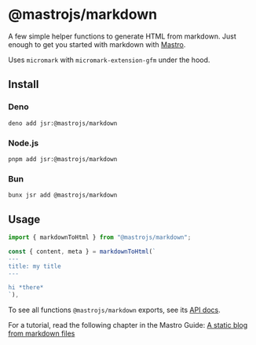 # @mastrojs/markdown

A few simple helper functions to generate HTML from markdown. Just enough to get you started with markdown with [Mastro](https://mastrojs.github.io/).

Uses `micromark` with `micromark-extension-gfm` under the hood.


## Install

### Deno

    deno add jsr:@mastrojs/markdown

### Node.js

    pnpm add jsr:@mastrojs/markdown

### Bun

    bunx jsr add @mastrojs/markdown


## Usage

```ts
import { markdownToHtml } from "@mastrojs/markdown";

const { content, meta } = markdownToHtml(`
---
title: my title
---

hi *there*
`),
```

To see all functions `@mastrojs/markdown` exports, see its [API docs](https://jsr.io/@mastrojs/markdown/doc).

For a tutorial, read the following chapter in the Mastro Guide: [A static blog from markdown files](https://mastrojs.github.io/guide/static-blog-from-markdown-files/)
